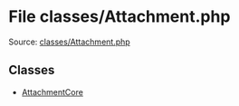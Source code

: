 File classes/Attachment.php
=========

Source: [classes/Attachment.php](https://github.com/PrestaShop/PrestaShop/blob/1.6.0.12/classes/Attachment.php)


Classes
-------

* [AttachmentCore](class.AttachmentCore.md)

